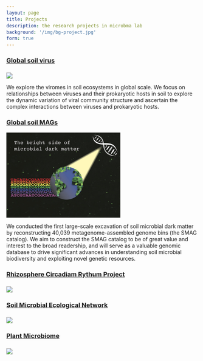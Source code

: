 ```yaml
---
layout: page
title: Projects
description: the research projects in microbma lab
background: '/img/bg-project.jpg'
form: true
---
```


### [Global soil virus](/project/gsv.md)

<img src="project/phages.jpg" width="300" align="middle"> 

We explore the viromes in soil ecosystems in global scale. We focus on relationships between viruses and their prokaryotic hosts in soil to explore the dynamic variation of viral community structure and ascertain the complex interactions between viruses and prokaryotic hosts.

### [Global soil MAGs](/project/2021-09-05-mag.md)
<img src="/img/posts/01smag.jpg" width="300" align="middle"> 

We conducted the first large-scale excavation of soil microbial dark matter by reconstructing 40,039 metagenome-assembled genome bins (the SMAG catalog). We aim to construct the SMAG catalog to be of great value and interest to the broad readership, and will serve as a valuable genomic database to drive significant advances in understanding soil microbial biodiversity and exploiting novel genetic resources. 

### [Rhizosphere Circadiam Rythum Project](/project/rcr.md)
<img src="project/clock.jpg" width="300" align="middle">


### [Soil Microbial Ecological Network](/project/network.md)
<img src="project/network.jpg" width="300" align="middle">

### [Plant Microbiome](/project/plant.md)
<img src="project/plant.jpg" width="300" align="middle">

